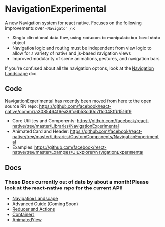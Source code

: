 # NavigationExperimental

A new Navigation system for react native. Focuses on the following improvements over `<Navigator />`:

- Single-directional data flow, using reducers to manipulate top-level state object
- Navigation logic and routing must be independent from view logic to allow for a variety of native and js-based navigation views
- Improved modularity of scene animations, gestures, and navigation bars

If you're confused about all the navigation options, look at the [Navigation Landscape](Docs/Navigation.md) doc.

## Code

NavigationExperimental has recently been moved from here to the open source RN repo: https://github.com/facebook/react-native/commit/a3085464f6ea36fc6b53cd0c711c048ffb1516f9

- Core Utilities and Components: https://github.com/facebook/react-native/tree/master/Libraries/NavigationExperimental
- Animated Card and Header: https://github.com/facebook/react-native/tree/master/Libraries/CustomComponents/NavigationExperimental
- Examples: https://github.com/facebook/react-native/tree/master/Examples/UIExplorer/NavigationExperimental


## Docs

### These Docs currently out of date by about a month! Please look at the react-native repo for the current API!

- [Navigation Landscape](Docs/Navigation.md)
- Advanced Guide (Coming Soon)
- [Reducer and Actions](Docs/Reducer_Actions.md)
- [Containers](Docs/Containers.md)
- [AnimatedView](Docs/AnimatedView.md)

